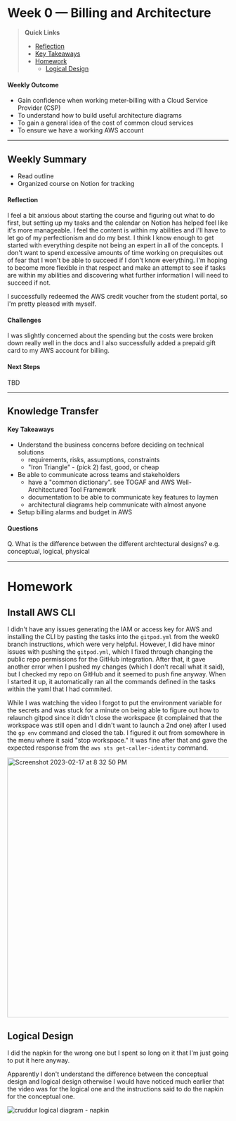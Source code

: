 # Week 0 — Billing and Architecture

>__Quick Links__
> - [Reflection](#reflection)
> - [Key Takeaways](#key-takeaways)
> - [Homework](#homework)
>    - [Logical Design](#logical-design)

#### Weekly Outcome
- Gain confidence when working meter-billing with a Cloud Service Provider (CSP)
- To understand how to build useful architecture diagrams
- To gain a general idea of the cost of common cloud services
- To ensure we have a working AWS account

---

## Weekly Summary
<!--Summary Journal Entry-->
- Read outline
- Organized course on Notion for tracking

#### Reflection
<!--Thoughts/Feelings so far.-->
I feel a bit anxious about starting the course and figuring out what to do first, but setting up my tasks and the calendar on Notion has helped feel like it's more manageable. I feel the content is within my abilities and I'll have to let go of my perfectionism and do my best. I think I know enough to get started with everything despite not being an expert in all of the concepts. 
I don't want to spend excessive amounts of time working on prequisites out of fear that I won't be able to succeed if I don't know everything. I'm hoping to become more flexible in that respect and make an attempt to see if tasks are within my abilities and discovering what further information I will need to succeed if not. 

I successfully redeemed the AWS credit voucher from the student portal, so I'm pretty pleased with myself. 

#### Challenges
<!-- Challenges you've had this week in completing your tasks. How you might solve them or what you did to solve them. -->
I was slightly concerned about the spending but the costs were broken down really well in the docs and I also successfully added a prepaid gift card to my AWS account for billing.


#### Next Steps
TBD

---
## Knowledge Transfer

#### Key Takeaways
<!-- Key takeaways for this week -->
- Understand the business concerns before deciding on technical solutions
   - requirements, risks, assumptions, constraints
   - "Iron Triangle" - (pick 2) fast, good, or cheap
- Be able to communicate across teams and stakeholders
   - have a "common dictionary". see TOGAF and AWS Well-Architectured Tool Framework
   - documentation to be able to communicate key features to laymen
   - architectural diagrams help communicate with almost anyone  
- Setup billing alarms and budget in AWS

#### Questions
<!-- Questions on the materials or concepts with their answers, if available.-->
Q. What is the difference between the different archtectural designs? e.g. conceptual, logical, physical

---

# Homework 

## Install AWS CLI

I didn't have any issues generating the IAM or access key for AWS and installing the CLI by pasting the tasks into the `gitpod.yml` from the week0 branch instructions, which were very helpful. However, I did have minor issues with pushing the `gitpod.yml`, which I fixed through changing the public repo permissions for the GitHub integration. After that, it gave another error when I pushed my changes (which I don't recall what it said), but I checked my repo on GitHub and it seemed to push fine anyway. When I started it up, it automatically ran all the commands defined in the tasks within the yaml that I had commited.

While I was watching the video I forgot to put the environment variable for the secrets and was stuck for a minute on being able to figure out how to relaunch gitpod since it didn't close the workspace (it complained that the workspace was still open and I didn't want to launch a 2nd one) after I used the `gp env` command and closed the tab. I figured it out from somewhere in the menu where it said "stop workspace." It was fine after that and gave the expected response from the `aws sts get-caller-identity` command. 

<img width="590" alt="Screenshot 2023-02-17 at 8 32 50 PM" src="https://user-images.githubusercontent.com/22087300/219834854-ea7bb764-ea27-4414-bced-c6bb59f2b92a.png">


## Logical Design
I did the napkin for the wrong one but I spent so long on it that I'm just going to put it here anyway. 

Apparently I don't understand the difference between the conceptual design and logical design otherwise I would have noticed much earlier that the video was for the logical one and the instructions said to do the napkin for the conceptual one. 

![cruddur logical diagram - napkin](/journal/assets/cruddur_logical_diagram-napkin.jpg)

